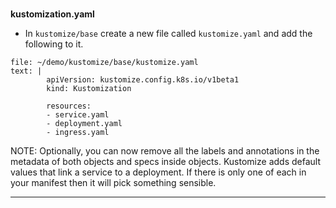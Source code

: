 
### 
**kustomization.yaml**



*   In `kustomize/base` create a new file called `kustomize.yaml` and add the following to it.

```editor:append-lines-to-file
file: ~/demo/kustomize/base/kustomize.yaml
text: |
        apiVersion: kustomize.config.k8s.io/v1beta1
        kind: Kustomization

        resources:	
        - service.yaml
        - deployment.yaml
        - ingress.yaml
```


NOTE: Optionally, you can now remove all the labels and annotations in the metadata of both objects and specs inside objects. Kustomize adds default values that link a service to a deployment. If there is only one of each in your manifest then it will pick something sensible.

---

